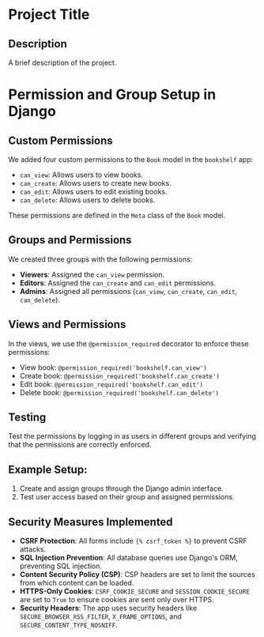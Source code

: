 # Project Title

## Description
A brief description of the project.

# Permission and Group Setup in Django

## Custom Permissions
We added four custom permissions to the `Book` model in the `bookshelf` app:
- `can_view`: Allows users to view books.
- `can_create`: Allows users to create new books.
- `can_edit`: Allows users to edit existing books.
- `can_delete`: Allows users to delete books.

These permissions are defined in the `Meta` class of the `Book` model.

## Groups and Permissions
We created three groups with the following permissions:
- **Viewers**: Assigned the `can_view` permission.
- **Editors**: Assigned the `can_create` and `can_edit` permissions.
- **Admins**: Assigned all permissions (`can_view`, `can_create`, `can_edit`, `can_delete`).

## Views and Permissions
In the views, we use the `@permission_required` decorator to enforce these permissions:
- View book: `@permission_required('bookshelf.can_view')`
- Create book: `@permission_required('bookshelf.can_create')`
- Edit book: `@permission_required('bookshelf.can_edit')`
- Delete book: `@permission_required('bookshelf.can_delete')`

## Testing
Test the permissions by logging in as users in different groups and verifying that the permissions are correctly enforced.

## Example Setup:
1. Create and assign groups through the Django admin interface.
2. Test user access based on their group and assigned permissions.


## Security Measures Implemented

- **CSRF Protection**: All forms include `{% csrf_token %}` to prevent CSRF attacks.
- **SQL Injection Prevention**: All database queries use Django's ORM, preventing SQL injection.
- **Content Security Policy (CSP)**: CSP headers are set to limit the sources from which content can be loaded.
- **HTTPS-Only Cookies**: `CSRF_COOKIE_SECURE` and `SESSION_COOKIE_SECURE` are set to `True` to ensure cookies are sent only over HTTPS.
- **Security Headers**: The app uses security headers like `SECURE_BROWSER_XSS_FILTER`, `X_FRAME_OPTIONS`, and `SECURE_CONTENT_TYPE_NOSNIFF`.

